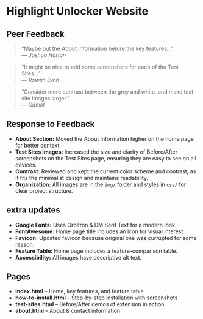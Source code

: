 # Highlight Unlocker Website

## Peer Feedback
> “Maybe put the About information before the key features…”  
— *Joshua Horton*  

> “It might be nice to add some screenshots for each of the Test Sites…”  
— *Rowan Lynn*  

> “Consider more contrast between the grey and white, and make test site images larger.”  
— *Daniel*  

## Response to Feedback
- **About Section:** Moved the About information higher on the home page for better context.
- **Test Sites Images:** Increased the size and clarity of Before/After screenshots on the Test Sites page, ensuring they are easy to see on all devices.
- **Contrast:** Reviewed and kept the current color scheme and contrast, as it fits the minimalist design and maintains readability.
- **Organization:** All images are in the `img/` folder and styles in `css/` for clear project structure.

## extra updates
- **Google Fonts:** Uses Orbitron & DM Serif Text for a modern look.
- **FontAwesome:** Home page title includes an icon for visual interest.
- **Favicon:** Updated favicon because original one was currupted for some reason.
- **Feature Table:** Home page includes a feature-comparison table.
- **Accessibility:** All images have descriptive alt text.

## Pages
- **index.html** – Home, key features, and feature table  
- **how-to-install.html** – Step-by-step installation with screenshots  
- **test-sites.html** – Before/After demos of extension in action  
- **about.html** – About & contact information